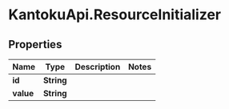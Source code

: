 # KantokuApi.ResourceInitializer

## Properties

Name | Type | Description | Notes
------------ | ------------- | ------------- | -------------
**id** | **String** |  | 
**value** | **String** |  | 


